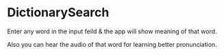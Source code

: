 # DictionarySearch

Enter any word in the input feild & the app will show meaning of that word.

Also you can hear the audio of that word for learning better pronunciation.
